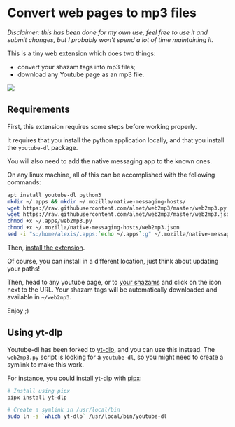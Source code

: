 # Convert web pages to mp3 files

*Disclaimer: this has been done for my own use, feel free to use it and submit
changes, but I probably won't spend a lot of time maintaining it.*

This is a tiny web extension which does two things:

- convert your shazam tags into mp3 files;
- download any Youtube page as an mp3 file.

<img src="/web2mp3.gif?raw=true"/>

## Requirements

First, this extension requires some steps before working properly.

It requires that you install the python application locally, and that
you install the `youtube-dl` package.

You will also need to add the native messaging app to the known ones.

On any linux machine, all of this can be accomplished with the following commands:

```bash
apt install youtube-dl python3
mkdir ~/.apps && mkdir ~/.mozilla/native-messaging-hosts/
wget https://raw.githubusercontent.com/almet/web2mp3/master/web2mp3.py -O ~/.apps/web2mp3.py
wget https://raw.githubusercontent.com/almet/web2mp3/master/web2mp3.json -O ~/.mozilla/native-messaging-hosts/web2mp3.json
chmod +x ~/.apps/web2mp3.py
chmod +x ~/.mozilla/native-messaging-hosts/web2mp3.json
sed -i "s:/home/alexis/.apps:`echo ~/.apps`:g" ~/.mozilla/native-messaging-hosts/web2mp3.json
```

Then, [install the extension](https://addons.mozilla.org/en-US/firefox/addon/web2mp3/).

Of course, you can install in a different location, just think about updating your paths!

Then, head to any youtube page, or to [your shazams](https://www.shazam.com/myshazam)
and click on the icon next to the URL. Your shazam tags will be automatically
downloaded and available in `~/web2mp3`.

Enjoy ;)

## Using yt-dlp

Youtube-dl has been forked to [yt-dlp](https://github.com/yt-dlp/yt-dlp), and
you can use this instead. The `web2mp3.py` script is looking for a `youtube-dl`,
so you might need to create a symlink to make this work.

For instance, you could install yt-dlp with [pipx](https://pypa.github.io/pipx/):

```bash
# Install using pipx
pipx install yt-dlp

# Create a symlink in /usr/local/bin
sudo ln -s `which yt-dlp` /usr/local/bin/youtube-dl
```
